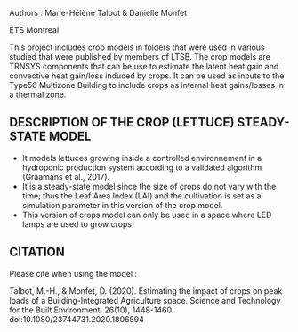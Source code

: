 Authors : Marie-Hélène Talbot & Danielle Monfet

ETS Montreal

This project includes crop models in folders that were used in various studied that were published by members of LTSB.
The crop models are TRNSYS components that can be use to estimate the latent heat gain and convective heat gain/loss induced by crops. 
It can be used as inputs to the Type56 Multizone Building to include crops as internal heat gains/losses in a thermal zone.


DESCRIPTION OF THE CROP (LETTUCE) STEADY-STATE MODEL
-----------------------------------
- It models lettuces growing inside a controlled environnement in a hydroponic production system according to a validated algorithm (Graamans et al., 2017).
- It is a steady-state model since the size of crops do not vary with the time; thus the Leaf Area Index (LAI) and the cultivation is set as a simulation parameter in this version of the crop model.
- This version of crops model can only be used in a space where LED lamps are used to grow crops. 



CITATION
-----------------------------------
Please cite when using the model :

Talbot, M.-H., & Monfet, D. (2020). Estimating the impact of crops on peak loads of a Building-Integrated Agriculture space. Science and Technology for the Built Environment, 26(10), 1448-1460. doi:10.1080/23744731.2020.1806594

